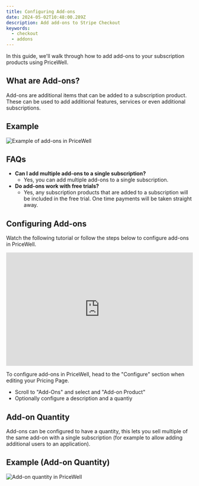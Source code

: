 ```yaml
---
title: Configuring Add-ons
date: 2024-05-02T10:48:00.289Z
description: Add add-ons to Stripe Checkout
keywords:
  - checkout
  - addons
---
```


In this guide, we'll walk through how to add add-ons to your subscription products using PriceWell.

## What are Add-ons?

Add-ons are additional items that can be added to a subscription product. These can be used to add additional features, services or even additional subscriptions.

## Example

![Example of add-ons in PriceWell](/img/add-ons.gif)

## FAQs

- **Can I add multiple add-ons to a single subscription?**
  - Yes, you can add multiple add-ons to a single subscription.
- **Do add-ons work with free trials?**
  - Yes, any subscription products that are added to a subscription will be included in the free trial. One time payments will be taken straight away.

## Configuring Add-ons

Watch the following tutorial or follow the steps below to configure add-ons in PriceWell.

<div style="position: relative; padding-bottom: 60.70826306913997%; height: 0;"><iframe src="https://www.loom.com/embed/f22c6f2409874a779f2316b908142657?sid=024618ae-081e-437f-a859-1b6e0adc26f6" frameborder="0" webkitallowfullscreen mozallowfullscreen allowfullscreen style="position: absolute; top: 0; left: 0; width: 100%; height: 100%;"></iframe></div>

To configure add-ons in PriceWell, head to the "Configure" section when editing your Pricing Page.

- Scroll to "Add-Ons" and select and "Add-on Product"
- Optionally configure a description and a quantiy

## Add-on Quantity

Add-ons can be configured to have a quantity, this lets you sell multiple of the same add-on with a single subscription (for example to allow adding additional users to an application).

## Example (Add-on Quantity)

![Add-on quantity in PriceWell](/img/add-ons-quantity.gif)